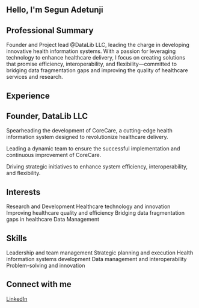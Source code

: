 ## Hello, I'm Segun Adetunji

## Professional Summary

Founder and Project lead @DataLib LLC, leading the charge in developing
 innovative health information systems. With a passion for leveraging technology
  to enhance healthcare delivery, I focus on creating solutions that promise
   efficiency, interoperability, and flexibility—committed to bridging data
    fragmentation gaps and improving the quality of healthcare services and research.

## Experience

## Founder, DataLib LLC

Spearheading the development of CoreCare, a cutting-edge health information
 system designed to revolutionize healthcare delivery.

Leading a dynamic team to ensure the successful implementation and
 continuous improvement of CoreCare.

Driving strategic initiatives to enhance system efficiency,
 interoperability, and flexibility.

## Interests

Research and Development
Healthcare technology and innovation
Improving healthcare quality and efficiency
Bridging data fragmentation gaps in healthcare
Data Management

## Skills

Leadership and team management
Strategic planning and execution
Health information systems development
Data management and interoperability
Problem-solving and innovation

## Connect with me

[LinkedIn](https://www.linkedin.com/in/segun-nifemi-adetunji)
